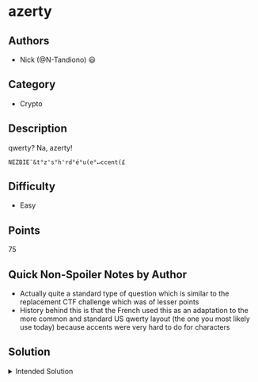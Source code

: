 # azerty

## Authors
- Nick (@N-Tandiono) 😃

## Category
- Crypto

## Description
qwerty? Na, azerty! 

`NEZBIE¨&t°z's°h'rd°é°u(e°↵ccent(£`

## Difficulty
- Easy

## Points
75

## Quick Non-Spoiler Notes by Author
- Actually quite a standard type of question which is similar to the replacement CTF challenge which was of lesser points
- History behind this is that the French used this as an adaptation to the more common and standard US qwerty layout (the one you most likely use today) because accents were very hard to do for characters

## Solution
<details>
<summary>Intended Solution</summary>

### Idea
- Just a really basic cipher to show some exposure to more 'different' ciphers
- Also a substitution cipher if you think about it, but you already know what maps with what

### Walkthrough
- Try find azerty keyboard layout and compare with qwerty to decipher.
- Use an online tool/code your own for this keyboard change cipher. 

### Flag
SHA256 encoded: `f056ed2adb5a44c48b4ccbdbbecb66c895a29ca4e2da9e1c67387f7614a69c2c`

Linux Command: `echo -n NEWBIE{WHATEVER_IS_HERE} | sha256sum`
Or use a SHA256 hash encryptor.
